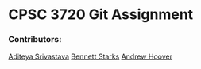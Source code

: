 # CPSC 3720 Git Assignment

### Contributors:


[Aditeya Srivastava](https://github.com/aditeyaS)
[Bennett Starks](https://github.com/jamests)
[Andrew Hoover](https://github.com/abhoove)
